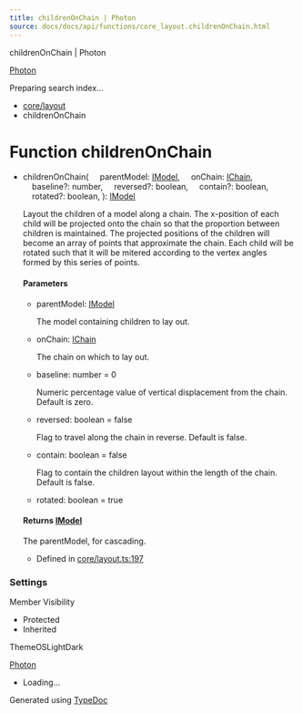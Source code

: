 ```yaml
---
title: childrenOnChain | Photon
source: docs/docs/api/functions/core_layout.childrenOnChain.html
---
```


childrenOnChain | Photon

[Photon](../index.html)




Preparing search index...

* [core/layout](../modules/core_layout.html)
* childrenOnChain

# Function childrenOnChain

* childrenOnChain(
      parentModel: [IModel](../interfaces/core_schema.IModel.html),
      onChain: [IChain](../interfaces/core_maker.IChain.html),
      baseline?: number,
      reversed?: boolean,
      contain?: boolean,
      rotated?: boolean,
  ): [IModel](../interfaces/core_schema.IModel.html)

  Layout the children of a model along a chain.
  The x-position of each child will be projected onto the chain so that the proportion between children is maintained.
  The projected positions of the children will become an array of points that approximate the chain.
  Each child will be rotated such that it will be mitered according to the vertex angles formed by this series of points.

  #### Parameters

  + parentModel: [IModel](../interfaces/core_schema.IModel.html)

    The model containing children to lay out.
  + onChain: [IChain](../interfaces/core_maker.IChain.html)

    The chain on which to lay out.
  + baseline: number = 0

    Numeric percentage value of vertical displacement from the chain. Default is zero.
  + reversed: boolean = false

    Flag to travel along the chain in reverse. Default is false.
  + contain: boolean = false

    Flag to contain the children layout within the length of the chain. Default is false.
  + rotated: boolean = true

  #### Returns [IModel](../interfaces/core_schema.IModel.html)

  The parentModel, for cascading.

  + Defined in [core/layout.ts:197](https://github.com/mwhite454/photon/blob/main/packages/photon/src/core/layout.ts#L197)

### Settings

Member Visibility

* Protected
* Inherited

ThemeOSLightDark

[Photon](../index.html)

* Loading...

Generated using [TypeDoc](https://typedoc.org/)

